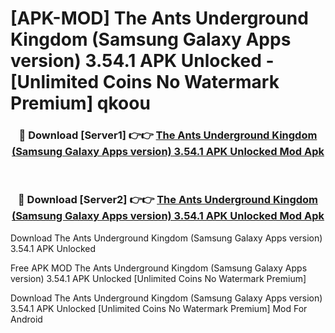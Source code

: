 # [APK-MOD] The Ants  Underground Kingdom (Samsung Galaxy Apps version) 3.54.1 APK Unlocked - [Unlimited Coins No Watermark Premium] qkoou



<div align="center">
<h3>🔴 Download [Server1] 👉👉 <a href="https://momento.my/?title=The_Ants__Underground_Kingdom_(Samsung_Galaxy_Apps_version)_3.54.1_APK_Unlocked">The Ants  Underground Kingdom (Samsung Galaxy Apps version) 3.54.1 APK Unlocked Mod Apk</a></h3><br>

<h3>🔴 Download [Server2] 👉👉 <a href="https://momento.my/?title=The_Ants__Underground_Kingdom_(Samsung_Galaxy_Apps_version)_3.54.1_APK_Unlocked">The Ants  Underground Kingdom (Samsung Galaxy Apps version) 3.54.1 APK Unlocked Mod Apk</a></h3>
</div>



Download The Ants  Underground Kingdom (Samsung Galaxy Apps version) 3.54.1 APK Unlocked 

Free APK MOD The Ants  Underground Kingdom (Samsung Galaxy Apps version) 3.54.1 APK Unlocked [Unlimited Coins No Watermark Premium]

Download The Ants  Underground Kingdom (Samsung Galaxy Apps version) 3.54.1 APK Unlocked [Unlimited Coins No Watermark Premium] Mod For Android
